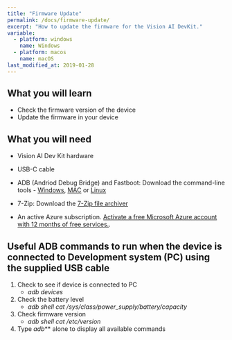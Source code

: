 ```yaml
---
title: "Firmware Update"
permalink: /docs/firmware-update/
excerpt: "How to update the firmware for the Vision AI DevKit."
variable:
  - platform: windows
    name: Windows
  - platform: macos
    name: macOS
last_modified_at: 2019-01-28
---
```


## What you will learn
* Check the firmware version of the device
* Update the firmware in your device

## What you will need
* Vision AI Dev Kit hardware
* USB-C cable
* ADB (Andriod Debug Bridge) and Fastboot: Download the command-line tools - [Windows](https://dl.google.com/android/repository/platform-tools-latest-windows.zip), [MAC](https://dl.google.com/android/repository/platform-tools-latest-darwin.zip) or [Linux](https://dl.google.com/android/repository/platform-tools-latest-linux.zip)
* 7-Zip: Download the [7-Zip file archiver](https://www.7-zip.org/)

* An active Azure subscription. [Activate a free Microsoft Azure account with 12 months of free services.](https://azure.microsoft.com/en-us/free/).

## Useful ADB commands to run when the device is connected to Development system (PC) using the supplied USB cable
1.	Check to see if device is connected to PC
    * _adb devices_
2.	Check the battery level
    * _adb shell cat /sys/class/power_supply/battery/capacity_
3.	Check firmware version
    * _adb shell cat /etc/version_
4.	Type _adb_** alone to display all available commands





